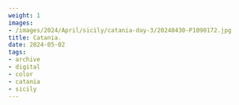 ```yaml
---
weight: 1
images:
- /images/2024/April/sicily/catania-day-3/20240430-P1090172.jpg
title: Catania.
date: 2024-05-02
tags:
- archive
- digital
- color
- catania
- sicily
---
```


